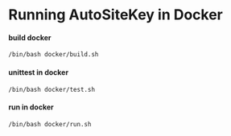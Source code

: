 # Running AutoSiteKey in Docker

#### build docker

```shell script
/bin/bash docker/build.sh
```

#### unittest in docker

```shell script
/bin/bash docker/test.sh
```


#### run in docker

```shell script
/bin/bash docker/run.sh
```
